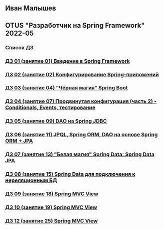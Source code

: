 ## Иван Малышев
## OTUS "Разработчик на Spring Framework" 2022-05

### Список ДЗ
### [ДЗ 01 (занятие 01) Введение в Spring Framework](https://github.com/56439/2022-05-otus-spring-malyshev/tree/master/hw-01-student-testing)
### [ДЗ 02 (занятие 02) Конфигурирование Spring-приложений](https://github.com/56439/2022-05-otus-spring-malyshev/tree/master/hw-02-student-testing)
### [ДЗ 03 (занятие 04) "Чёрная магия" Spring Boot](https://github.com/56439/2022-05-otus-spring-malyshev/tree/master/hw-03-student-testing)
### [ДЗ 04 (занятие 07) Продвинутая конфигурация (часть 2) - Conditionals, Events, тестирование](https://github.com/56439/2022-05-otus-spring-malyshev/tree/master/hw-04-student-testing)
### [ДЗ 05 (занятие 09) DAO на Spring JDBC ](https://github.com/56439/2022-05-otus-spring-malyshev/tree/master/hw-05-library)
### [ДЗ 06 (занятие 11) JPQL, Spring ORM, DAO на основе Spring ORM + JPA](https://github.com/56439/2022-05-otus-spring-malyshev/tree/master/hw-06-library)
### [ДЗ 07 (занятие 13) "Белая магия" Spring Data: Spring Data JPA](https://github.com/56439/2022-05-otus-spring-malyshev/tree/master/hw-07-library)
### [ДЗ 08 (занятие 15) Spring Data для подключения к нереляционным БД](https://github.com/56439/2022-05-otus-spring-malyshev/tree/master/hw-08-library)
### [ДЗ 09 (занятие 18) Spring MVC View](https://github.com/56439/2022-05-otus-spring-malyshev/tree/master/hw-09-library)
### [ДЗ 10 (занятие 19) Spring MVC View](https://github.com/56439/2022-05-otus-spring-malyshev/tree/master/hw-10-mvc)
### [ДЗ 12 (занятие 25) Spring MVC View](https://github.com/56439/2022-05-otus-spring-malyshev/tree/master/hw-12-security)
